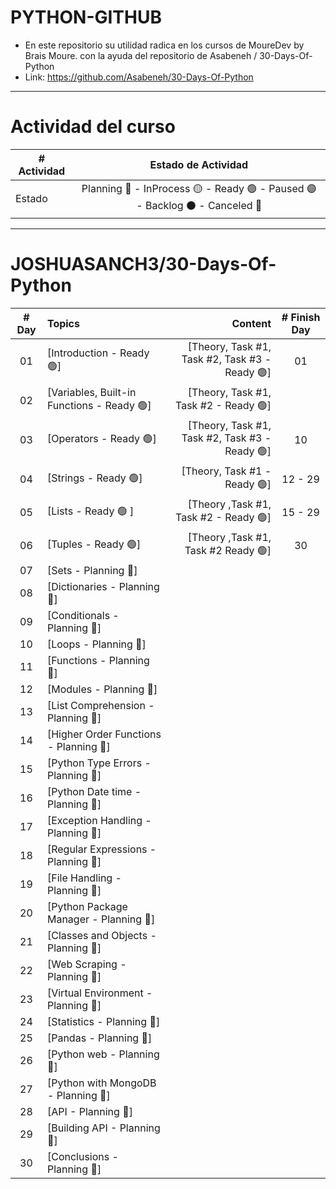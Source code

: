 # PYTHON-GITHUB

- En este repositorio su utilidad radica en los cursos de MoureDev by Brais Moure. con la ayuda del repositorio de Asabeneh / 30-Days-Of-Python
- Link: https://github.com/Asabeneh/30-Days-Of-Python

---

# Actividad del curso

|# Actividad | Estado de Actividad                                                           |
|------------|:-----------------------------------------------------------------------------:|
| Estado     |Planning 🔵 - InProcess 🟡 - Ready 🟢 - Paused 🟣 - Backlog ⚫ - Canceled 🔴|

---

# JOSHUASANCH3/30-Days-Of-Python

|# Day   | Topics                                                   | Content                                                  |# Finish Day |
|:------:|:---------------------------------------------------------|---------------------------------------------------------:|:-----------:|
|   01   |  [Introduction - Ready 🟢]|[Theory, Task #1, Task #2, Task #3 - Ready 🟢]|   01   |
|   02   |  [Variables, Built-in Functions - Ready 🟢]|[Theory, Task #1, Task #2 - Ready 🟢]||   05   |
|   03   |  [Operators - Ready 🟢]|[Theory, Task #1, Task #2, Task #3 - Ready 🟢]|   10   |
|   04   |  [Strings - Ready 🟢]|[Theory, Task #1 - Ready 🟢]|   12 - 29   |
|   05   |  [Lists - Ready 🟢 ]|[Theory ,Task #1, Task #2 - Ready 🟢]|   15 - 29   |
|   06   |  [Tuples - Ready 🟢]|[Theory ,Task #1, Task #2  Ready 🟢]|   30   |
|   07   |  [Sets - Planning 🔵]|
|   08   |  [Dictionaries - Planning 🔵]|
|   09   |  [Conditionals - Planning 🔵]| 
|   10   |  [Loops - Planning 🔵]|
|   11   |  [Functions - Planning 🔵]|
|   12   |  [Modules - Planning 🔵]|
|   13   |  [List Comprehension - Planning 🔵]|
|   14   |  [Higher Order Functions - Planning 🔵]|
|   15   |  [Python Type Errors - Planning 🔵]|
|   16   |  [Python Date time - Planning 🔵]|
|   17   |  [Exception Handling - Planning 🔵]|
|   18   |  [Regular Expressions - Planning 🔵]|
|   19   |  [File Handling - Planning 🔵]|
|   20   |  [Python Package Manager - Planning 🔵]|
|   21   |  [Classes and Objects - Planning 🔵]|
|   22   |  [Web Scraping - Planning 🔵]|
|   23   |  [Virtual Environment - Planning 🔵]|
|   24   |  [Statistics - Planning 🔵]|
|   25   |  [Pandas - Planning 🔵]|
|   26   |  [Python web - Planning 🔵]|
|   27   |  [Python with MongoDB - Planning 🔵]|
|   28   |  [API - Planning 🔵]|
|   29   |  [Building API - Planning 🔵]|
|   30   |  [Conclusions - Planning 🔵]|
